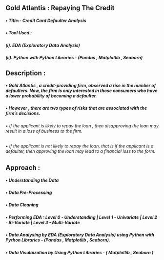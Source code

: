 ## Gold Atlantis : Repaying The Credit
##### • Title:- Credit Card Defaulter Analysis
##### • Tool Used :
##### (i).  EDA (Exploratory Data Analysis) 
##### (ii). Python with Python Libraries - (Pandas , Matplotlib , Seaborn) 

## Description :
##### • Gold Atlantis , a credit-providing firm, observed a rise in the number of defaulters. Now, the firm is only interested in those consumers who have a lower probability of becoming a defaulter.
##### • However , there are two types of risks that are associated with the firm’s decisions.

###### • If the applicant is likely to repay the loan , then disapproving the loan may result in a loss of business to the firm.
###### • If the applicant is not likely to repay the loan, that is if the applicant is a defaulter, then approving the loan may lead to a financial loss to the form.

## Approach :
##### • Understanding the Data
##### • Data Pre-Processing
##### • Data Cleaning
##### • Performing EDA : Level 0 - Understanding | Level 1 - Univariate | Level 2 - Bi-Variate | Level 3 - Multi-Variate
##### • Data Analysing by EDA (Exploratory Data Analysis) using Python with Python Libraries - (Pandas , Matplotlib , Seaborn).
##### • Data Visulaization by Using Python Libraries - ( Matplotlib , Seaborn )
